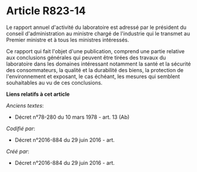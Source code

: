 # Article R823-14

Le rapport annuel d'activité du laboratoire est adressé par le président du conseil d'administration au ministre chargé de
l'industrie qui le transmet au Premier ministre et à tous les ministres intéressés.

Ce rapport qui fait l'objet d'une publication, comprend une partie relative aux conclusions générales qui peuvent être tirées
des travaux du laboratoire dans les domaines intéressant notamment la santé et la sécurité des consommateurs, la qualité et
la durabilité des biens, la protection de l'environnement et exposant, le cas échéant, les mesures qui semblent souhaitables
au vu de ces conclusions.

**Liens relatifs à cet article**

_Anciens textes_:

  - Décret n°78-280 du 10 mars 1978 - art. 13 (Ab)

_Codifié par_:

  - Décret n°2016-884 du 29 juin 2016 - art.

_Créé par_:

  - Décret n°2016-884 du 29 juin 2016 - art.
